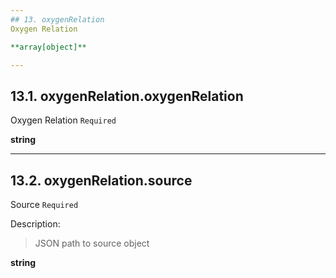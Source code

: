 ```yaml
---
## 13. oxygenRelation
Oxygen Relation  

**array[object]**

---
```

## 13.1. oxygenRelation.oxygenRelation
Oxygen Relation  `Required`

**string**

---
## 13.2. oxygenRelation.source
Source  `Required`

Description:
> JSON path to source object  

**string**
